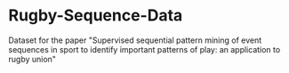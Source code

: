 # Rugby-Sequence-Data
Dataset for the  paper "Supervised sequential pattern mining of event sequences in sport to identify important patterns of play: an application to rugby union"
